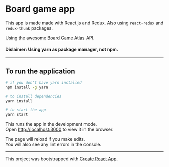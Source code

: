 # Board game app

This app is made made with React.js and Redux.
Also using `react-redux` and `redux-thunk` packages.

Using the awesome [Board Game Atlas](https://www.boardgameatlas.com/api/docs) API.

#### Dislaimer: Using yarn as package manager, not npm.

---

## To run the application

```bash
# if you don't have yarn installed
npm install -g yarn

# to install dependencies
yarn install

# to start the app
yarn start
```

This runs the app in the development mode.\
Open [http://localhost:3000](http://localhost:3000) to view it in the browser.

The page will reload if you make edits.\
You will also see any lint errors in the console.

---

This project was bootstrapped with [Create React App](https://github.com/facebook/create-react-app).
